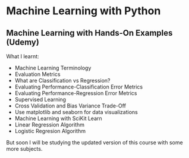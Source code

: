 # Machine Learning with Python   
## Machine Learning with Hands-On Examples (Udemy)

What I learnt:   
- Machine Learning Terminology
- Evaluation Metrics
- What are Classification vs Regression?
- Evaluating Performance-Classification Error Metrics
- Evaluating Performance-Regression Error Metrics
- Supervised Learning
- Cross Validation and Bias Variance Trade-Off
- Use matplotlib and seaborn for data visualizations
- Machine Learning with SciKit Learn
- Linear Regression Algorithm
- Logistic Regresion Algorithm

But soon I will be studying the updated version of this course with some more subjects.
